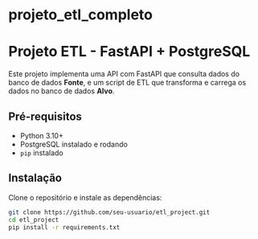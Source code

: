 # projeto_etl_completo
# Projeto ETL - FastAPI + PostgreSQL

Este projeto implementa uma API com FastAPI que consulta dados do banco de dados **Fonte**, e um script de ETL que transforma e carrega os dados no banco de dados **Alvo**.

## Pré-requisitos

- Python 3.10+
- PostgreSQL instalado e rodando
- `pip` instalado

## Instalação

Clone o repositório e instale as dependências:

```bash
git clone https://github.com/seu-usuario/etl_project.git
cd etl_project
pip install -r requirements.txt
